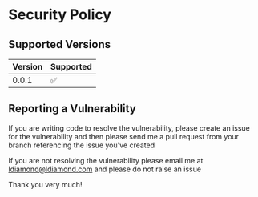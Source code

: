 # Security Policy

## Supported Versions


| Version | Supported          |
| ------- | ------------------ |
| 0.0.1   | :white_check_mark: |

## Reporting a Vulnerability

If you are writing code to resolve the vulnerability, please create an issue for the vulnerability and then please send me a pull request from your branch referencing the issue you've created

If you are not resolving the vulnerability please email me at ldiamond@ldiamond.com and please do not raise an issue

Thank you very much!
